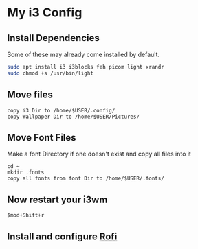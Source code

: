 # My i3 Config

## Install Dependencies
Some of these may already come installed by default.

``` bash
sudo apt install i3 i3blocks feh picom light xrandr
sudo chmod +s /usr/bin/light
```    

## Move files
```
copy i3 Dir to /home/$USER/.config/
copy Wallpaper Dir to /home/$USER/Pictures/
```

## Move Font Files
Make a font Directory if one doesn't exist and copy all files into it

```
cd ~
mkdir .fonts
copy all fonts from font Dir to /home/$USER/.fonts/
```

## Now restart your i3wm
```
$mod+Shift+r
````

## Install and configure [Rofi](https://github.com/newmanls/rofi-themes-collection)

